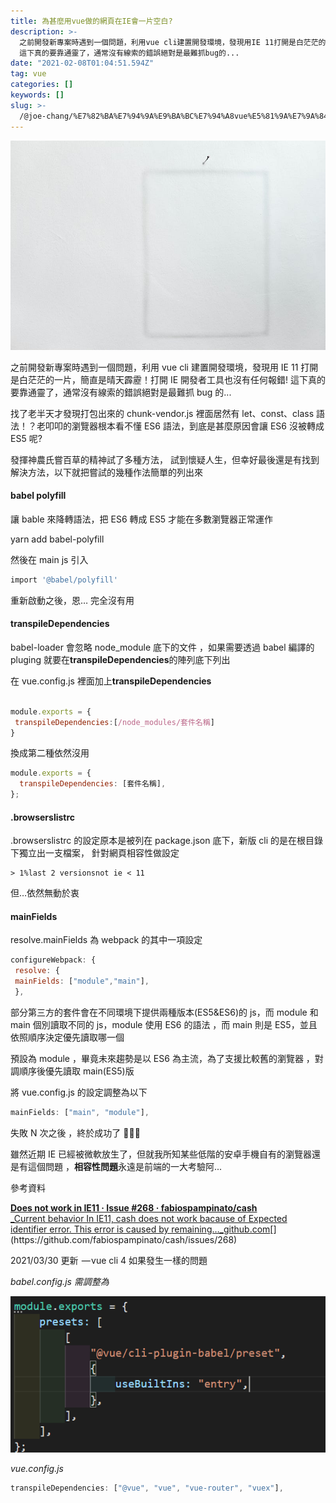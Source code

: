 ```yaml
---
title: 為甚麼用vue做的網頁在IE會一片空白?
description: >-
  之前開發新專案時遇到一個問題，利用vue cli建置開發環境，發現用IE 11打開是白茫茫的一片，簡直是晴天霹靂！打開IE開發者工具也沒有任何報錯!
  這下真的要靠通靈了，通常沒有線索的錯誤絕對是最難抓bug的...
date: "2021-02-08T01:04:51.594Z"
tag: vue
categories: []
keywords: []
slug: >-
  /@joe-chang/%E7%82%BA%E7%94%9A%E9%BA%BC%E7%94%A8vue%E5%81%9A%E7%9A%84%E7%B6%B2%E9%A0%81%E5%9C%A8ie%E6%9C%83%E4%B8%80%E7%89%87%E7%A9%BA%E7%99%BD-7617223ed710
---
```


![](/img/1__DP07gChrE7NtPN__dnmAi6Q.jpeg)

之前開發新專案時遇到一個問題，利用 vue cli 建置開發環境，發現用 IE 11 打開是白茫茫的一片，簡直是晴天霹靂！打開 IE 開發者工具也沒有任何報錯! 這下真的要靠通靈了，通常沒有線索的錯誤絕對是最難抓 bug 的...

找了老半天才發現打包出來的 chunk-vendor.js 裡面居然有 let、const、class 語法！？老叩叩的瀏覽器根本看不懂 ES6 語法，到底是甚麼原因會讓 ES6 沒被轉成 ES5 呢?

發揮神農氏嘗百草的精神試了多種方法， 試到懷疑人生，但幸好最後還是有找到解決方法，以下就把嘗試的幾種作法簡單的列出來

#### **babel polyfill**

讓 bable 來降轉語法，把 ES6 轉成 ES5 才能在多數瀏覽器正常運作

yarn add babel-polyfill

然後在 main js 引入

```bash
import '@babel/polyfill'
```

重新啟動之後，恩… 完全沒有用

#### **transpileDependencies**

babel-loader 會忽略 node_module 底下的文件 ，如果需要透過 babel 編譯的 pluging 就要在**transpileDependencies**的陣列底下列出

在 vue.config.js 裡面加上**transpileDependencies**

```javascript

module.exports = {
 transpileDependencies:[/node_modules/套件名稱]
}
```

換成第二種依然沒用

```javascript
module.exports = {
  transpileDependencies: [套件名稱],
};
```

#### **.browserslistrc**

.browserslistrc 的設定原本是被列在 package.json 底下，新版 cli 的是在根目錄下獨立出一支檔案， 針對網頁相容性做設定

```
> 1%last 2 versionsnot ie < 11
```

但…依然無動於衷

#### **mainFields**

resolve.mainFields 為 webpack 的其中一項設定

```javascript
configureWebpack: {
 resolve: {
 mainFields: ["module","main"],
 },
```

部分第三方的套件會在不同環境下提供兩種版本(ES5&ES6)的 js，而 module 和 main 個別讀取不同的 js，module 使用 ES6 的語法 ，而 main 則是 ES5，並且依照順序決定優先讀取哪一個

預設為 module ，畢竟未來趨勢是以 ES6 為主流，為了支援比較舊的瀏覽器 ，對調順序後優先讀取 main(ES5)版

將 vue.config.js 的設定調整為以下

```javascript
mainFields: ["main", "module"],
```

失敗 N 次之後 ，終於成功了 🎉🎉🎉

雖然近期 IE 已經被微軟放生了，但就我所知某些低階的安卓手機自有的瀏覽器還是有這個問題 ，**相容性問題**永遠是前端的一大考驗阿...

參考資料

[**Does not work in IE11 · Issue #268 · fabiospampinato/cash**  
\_Current behavior In IE11, cash does not work bacause of Expected identifier error. This error is caused by remaining…\_github.com](https://github.com/fabiospampinato/cash/issues/268 "https://github.com/fabiospampinato/cash/issues/268")[](https://github.com/fabiospampinato/cash/issues/268)

2021/03/30 更新  — vue cli 4 如果發生一樣的問題

_babel.config.js 需調整為_

![](/img/1__WW23Rtq6DQ__vqyaELKMlzw.png)

_vue.config.js_

```javascript
transpileDependencies: ["@vue", "vue", "vue-router", "vuex"],
```
